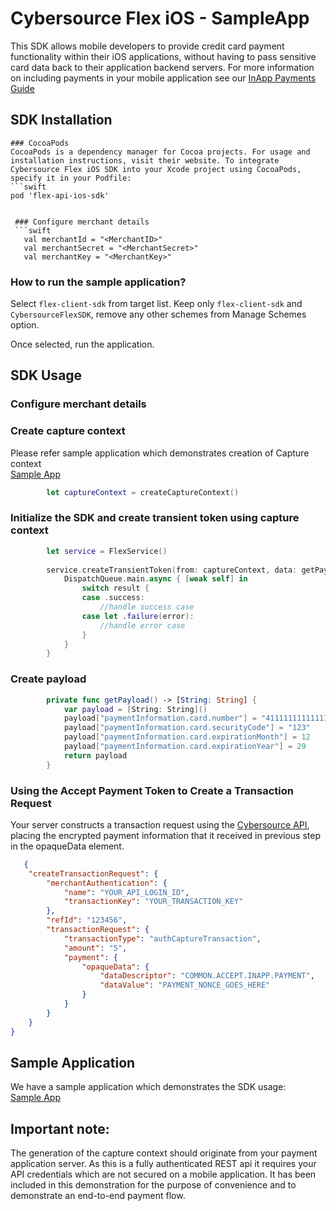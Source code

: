 
# Cybersource Flex iOS - SampleApp  

  
  This SDK allows mobile developers to provide credit card payment functionality within their iOS applications, without having to pass sensitive card data back to their application backend servers.  For more information on including payments in your mobile application see our [InApp Payments Guide](https://developer.cybersource.com/)   
     
  ## SDK Installation 

    ### CocoaPods
    CocoaPods is a dependency manager for Cocoa projects. For usage and installation instructions, visit their website. To integrate Cybersource Flex iOS SDK into your Xcode project using CocoaPods, specify it in your Podfile:
    ```swift
    pod 'flex-api-ios-sdk'
 ```

  ### Configure merchant details
  ```swift
    val merchantId = "<MerchantID>"
    val merchantSecret = "<MerchantSecret>"
    val merchantKey = "<MerchantKey>"
 ```

  ### How to run the sample application?

  Select  ```flex-client-sdk``` from target list. Keep only ```flex-client-sdk``` and ```CybersourceFlexSDK```,  remove any other schemes from Manage Schemes option.

  Once selected, run the application. 

  ## SDK Usage

  ### Configure merchant details

  ### Create capture context
  Please refer sample application which demonstrates creation of Capture context  
  [Sample App](https://github.com/CyberSource/flex-v2-ios-sample) 

  ```swift
          let captureContext = createCaptureContext()
  ```

  ### Initialize the SDK and create transient token using capture context
  ```swift
          let service = FlexService()
          
          service.createTransientToken(from: captureContext, data: getPayload()) { (result) in
              DispatchQueue.main.async { [weak self] in                
                  switch result {
                  case .success:
                      //handle success case
                  case let .failure(error):
                      //handle error case
                  }
              }
          }
  ```
  ### Create payload
  ```swift
          private func getPayload() -> [String: String] {
              var payload = [String: String]()
              payload["paymentInformation.card.number"] = "4111111111111111"
              payload["paymentInformation.card.securityCode"] = "123"
              payload["paymentInformation.card.expirationMonth"] = 12
              payload["paymentInformation.card.expirationYear"] = 29
              return payload
          }
  ```
  ### Using the Accept Payment Token to Create a Transaction Request
  Your server constructs a transaction request using the [Cybersource API](https://developer.cybersource.com/), placing the encrypted payment information that it received in previous step in the opaqueData element.
  ```json
     {
      "createTransactionRequest": {
          "merchantAuthentication": {
              "name": "YOUR_API_LOGIN_ID",
              "transactionKey": "YOUR_TRANSACTION_KEY"
          },
          "refId": "123456",
          "transactionRequest": {
              "transactionType": "authCaptureTransaction",
              "amount": "5",
              "payment": {
                  "opaqueData": {
                      "dataDescriptor": "COMMON.ACCEPT.INAPP.PAYMENT",
                      "dataValue": "PAYMENT_NONCE_GOES_HERE"
                  }
              }
          }
      }
  }
  ```
  ## Sample Application
  We have a sample application which demonstrates the SDK usage:  
     [Sample App](https://github.com/CyberSource/flex-v2-ios-sample)
    
  ## Important note:
  The generation of the capture context should originate from your payment application server.  As this is a fully authenticated REST api it requires your API credentials which are not secured on a mobile application.  It has been included in this demonstration for the purpose of convenience and to demonstrate an end-to-end payment flow.

